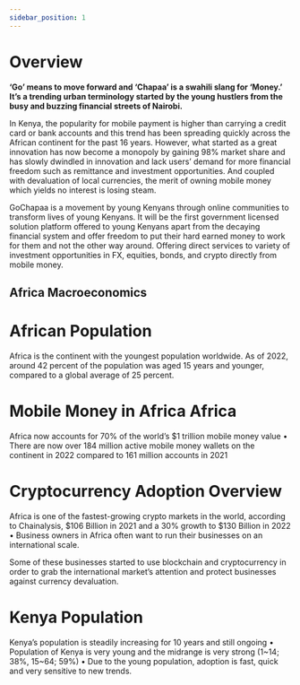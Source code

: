 ```yaml
---
sidebar_position: 1
---
```


# Overview

**‘Go’ means to move forward and ‘Chapaa’ is a swahili slang for ‘Money.’ It’s a trending urban terminology started by the young hustlers from the busy and buzzing financial streets of Nairobi.**

In Kenya, the popularity for mobile payment is higher than carrying a credit card or bank accounts and this trend has been spreading quickly across the African continent for the past 16 years. However, what started as a great innovation has now become a monopoly by gaining 98% market share and has slowly dwindled in innovation and lack users’ demand for more financial freedom such as remittance and investment opportunities. And coupled with devaluation of local currencies, the merit of owning mobile money which yields no interest is losing steam.

GoChapaa is a movement by young Kenyans through online communities to transform lives of young Kenyans. It will be the first government licensed solution platform offered to young Kenyans apart from the decaying financial system and offer freedom to put their hard earned money to work for them and not the other way around. Offering direct services to variety of investment opportunities in FX, equities, bonds, and crypto directly from mobile money.

## Africa Macroeconomics

# African Population

Africa is the continent with the youngest population worldwide. As of 2022, around 42 percent of the population was aged 15 years and younger, compared to a global average of 25 percent.

# Mobile Money in Africa Africa

Africa now accounts for 70% of the world’s $1 trillion mobile money value • There are now over 184 million active mobile money wallets on the continent in 2022 compared to 161 million accounts in 2021

# Cryptocurrency Adoption Overview 

Africa is one of the fastest-growing crypto markets in the world, according to Chainalysis, $106 Billion in 2021 and a 30% growth to $130 Billion in 2022 • Business owners in Africa often want to run their businesses on an international scale. 

Some of these businesses started to use blockchain and cryptocurrency in order to grab the international market’s attention and protect businesses against currency devaluation.

# Kenya Population

Kenya’s population is steadily increasing for 10 years and still ongoing • Population of Kenya is very young and the midrange is very strong (1~14; 38%, 15~64; 59%) • Due to the young population, adoption is fast, quick and very sensitive to new trends.
